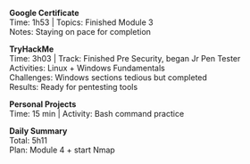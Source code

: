 **Google Certificate**  
Time: 1h53 | Topics: Finished Module 3  
Notes: Staying on pace for completion  

**TryHackMe**  
Time: 3h03 | Track: Finished Pre Security, began Jr Pen Tester  
Activities: Linux + Windows Fundamentals  
Challenges: Windows sections tedious but completed  
Results: Ready for pentesting tools  

**Personal Projects**  
Time: 15 min | Activity: Bash command practice  

**Daily Summary**  
Total: 5h11  
Plan: Module 4 + start Nmap  
